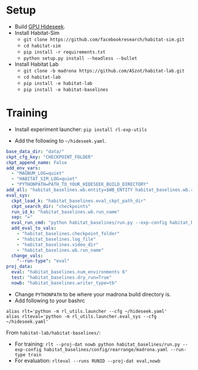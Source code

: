 # Setup
* Build [GPU Hideseek](https://github.com/shacklettbp/gpu_hideseek).
* Install Habitat-Sim
    * `git clone https://github.com/facebookresearch/habitat-sim.git`
    * `cd habitat-sim`
    * `pip install -r requirements.txt`
    * `python setup.py install --headless --bullet`
* Install Habitat Lab
    * `git clone -b madrona https://github.com/ASzot/habitat-lab.git`
    * `cd habitat-lab`
    * `pip install -e habitat-lab`
    * `pip install -e habitat-baselines`

# Training
* Install experiment launcher: `pip install rl-exp-utils`

* Add the following to `~/hideseek.yaml`.
```yaml
base_data_dir: "data/"
ckpt_cfg_key: "CHECKPOINT_FOLDER"
ckpt_append_name: False
add_env_vars:
  - "MAGNUM_LOG=quiet"
  - "HABITAT_SIM_LOG=quiet"
  - "PYTHONPATH=PATH_TO_YOUR_HIDESEEK_BUILD_DIRECTORY"
add_all: "habitat_baselines.wb.entity=$WB_ENTITY habitat_baselines.wb.run_name=$SLURM_ID habitat_baselines.wb.project_name=$PROJECT_NAME habitat_baselines.checkpoint_folder=$DATA_DIR/checkpoints/$SLURM_ID/ habitat_baselines.video_dir=$DATA_DIR/vids/$SLURM_ID/ habitat_baselines.log_file=$DATA_DIR/logs/$SLURM_ID.log habitat_baselines.tensorboard_dir=$DATA_DIR/tb/$SLURM_ID/ habitat_baselines.writer_type=wb"
eval_sys:
  ckpt_load_k: "habitat_baselines.eval_ckpt_path_dir"
  ckpt_search_dir: "checkpoints"
  run_id_k: "habitat_baselines.wb.run_name"
  sep: "="
  eval_run_cmd: "python habitat_baselines/run.py --exp-config habitat_baselines/config/rearrange/madrona.yaml --run-type train"
  add_eval_to_vals:
    - "habitat_baselines.checkpoint_folder"
    - "habitat_baselines.log_file"
    - "habitat_baselines.video_dir"
    - "habitat_baselines.wb.run_name"
  change_vals:
    "--run-type": "eval"
proj_data:
  eval: "habitat_baselines.num_environments 6"
  test: "habitat_baselines.dry_run=True"
  nowb: "habitat_baselines.writer_type=tb"
```
- Change `PYTHONPATH` to be where your madrona build directory is.
- Add following to your bashrc
```
alias rlt='python -m rl_utils.launcher --cfg ~/hideseek.yaml'
alias rlteval='python -m rl_utils.launcher.eval_sys --cfg ~/hideseek.yaml'
```
From `habitat-lab/habitat-baselines/`:
* For training: `rlt --proj-dat nowb python habitat_baselines/run.py --exp-config habitat_baselines/config/rearrange/madrona.yaml --run-type train`
* For evaluation: `rlteval --runs RUNID --proj-dat eval,nowb`
